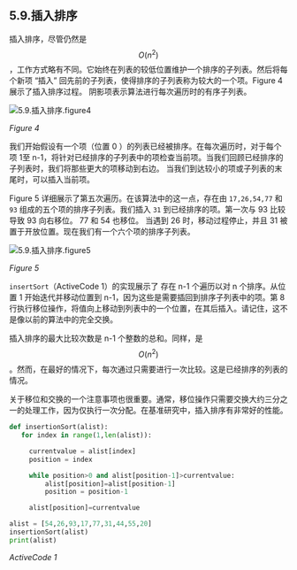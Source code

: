 ## 5.9.插入排序

插入排序，尽管仍然是 $$O(n^2)$$，工作方式略有不同。它始终在列表的较低位置维护一个排序的子列表。然后将每个新项 “插入” 回先前的子列表，使得排序的子列表称为较大的一个项。Figure 4 展示了插入排序过程。 阴影项表示算法进行每次遍历时的有序子列表。

![5.9.插入排序.figure4](assets/5.9.%E6%8F%92%E5%85%A5%E6%8E%92%E5%BA%8F.figure4.png)

*Figure 4*

我们开始假设有一个项（位置 0 ）的列表已经被排序。在每次遍历时，对于每个项 1至 n-1，将针对已经排序的子列表中的项检查当前项。当我们回顾已经排序的子列表时，我们将那些更大的项移动到右边。 当我们到达较小的项或子列表的末尾时，可以插入当前项。

Figure 5 详细展示了第五次遍历。在该算法中的这一点，存在由 `17,26,54,77` 和 `93` 组成的五个项的排序子列表。我们插入 `31` 到已经排序的项。第一次与 93 比较导致 93 向右移位。 77 和 54 也移位。 当遇到 26 时，移动过程停止，并且 31 被置于开放位置。现在我们有一个六个项的排序子列表。

![5.9.插入排序.figure5](assets/5.9.%E6%8F%92%E5%85%A5%E6%8E%92%E5%BA%8F.figure5.png)

*Figure 5*

`insertSort`（ActiveCode 1）的实现展示了 存在 n-1 个遍历以对 n 个排序。从位置 1 开始迭代并移动位置到 n-1，因为这些是需要插回到排序子列表中的项。第 8 行执行移位操作，将值向上移动到列表中的一个位置，在其后插入。请记住，这不是像以前的算法中的完全交换。

插入排序的最大比较次数是 n-1 个整数的总和。同样，是 $$O(n^2)$$。然而，在最好的情况下，每次通过只需要进行一次比较。这是已经排序的列表的情况。

关于移位和交换的一个注意事项也很重要。通常，移位操作只需要交换大约三分之一的处理工作，因为仅执行一次分配。在基准研究中，插入排序有非常好的性能。

```py
def insertionSort(alist):
   for index in range(1,len(alist)):

     currentvalue = alist[index]
     position = index

     while position>0 and alist[position-1]>currentvalue:
         alist[position]=alist[position-1]
         position = position-1

     alist[position]=currentvalue

alist = [54,26,93,17,77,31,44,55,20]
insertionSort(alist)
print(alist)

```

*ActiveCode 1*
